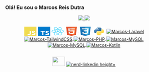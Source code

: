 ### Olá! Eu sou o Marcos Reis Dutra

<div align="center">
  <a href="https://github.com/Marqueba">
  <img height="180em" src="https://github-readme-stats.vercel.app/api?username=Marqueba&show_icons=true&theme=dark&include_all_commits=true&count_private=true"/>
  <img height="180em" src="https://github-readme-stats.vercel.app/api/top-langs/?username=Marqueba&layout=compact&langs_count=7&theme=dark"/>
</div>

<div style="display: inline_block" align="center"><br>
  <img align="center" alt="Marcos-Js" height="30" width="40" src="https://raw.githubusercontent.com/devicons/devicon/master/icons/javascript/javascript-plain.svg">
  <img align="center" alt="Marcos-Ts" height="30" width="40" src="https://raw.githubusercontent.com/devicons/devicon/master/icons/typescript/typescript-plain.svg">
  <img align="center" alt="Marcos-React" height="30" width="40" src="https://raw.githubusercontent.com/devicons/devicon/master/icons/react/react-original.svg">
  <img align="center" alt="Marcos-HTML" height="30" width="40" src="https://raw.githubusercontent.com/devicons/devicon/master/icons/html5/html5-original.svg">
  <img align="center" alt="Marcos-CSS" height="30" width="40" src="https://raw.githubusercontent.com/devicons/devicon/master/icons/css3/css3-original.svg">
  <img align="center" alt="Marcos-Python" height="30" width="40" src="https://raw.githubusercontent.com/devicons/devicon/master/icons/python/python-original.svg">
   <img align="center" alt="Marcos-Laravel" height="30" width="40" src="https://cdn.jsdelivr.net/gh/devicons/devicon/icons/laravel/laravel-plain.svg" />
   <img align="center" alt="Marcos-TailwindCSS" height="30" width="40" src="https://cdn.jsdelivr.net/gh/devicons/devicon/icons/tailwindcss/tailwindcss-plain.svg" />
  <img align="center" alt="Marcos-PHP" height="30" width="40" src="https://cdn.jsdelivr.net/gh/devicons/devicon/icons/php/php-plain.svg" />
  <img align="center" alt="Marcos-MySQL" height="30" width="40" src="https://cdn.jsdelivr.net/gh/devicons/devicon/icons/mysql/mysql-original-wordmark.svg" />
  <img align="center" alt="Marcos-MySQL" height="30" width="40" src="https://cdn.jsdelivr.net/gh/devicons/devicon/icons/docker/docker-original-wordmark.svg" />
  <img align="center" alt="Marcos-Kotlin" height="30" width="40"src="https://cdn.jsdelivr.net/gh/devicons/devicon/icons/kotlin/kotlin-original.svg" />
          
          
          
          
          
</div>

##

<div align="center">
  <a href="https://instagram.com/marqueba_news" target="_blank"><img align="start" height="30" width="40" src="https://icongr.am/entypo/instagram.svg?size=128&color=ff007b" target="_blank"></a>
  <a href="https://www.linkedin.com/in/marcos-reis-dutra-913875262/" target="_blank"><img align="start" alt="nerd-linkedin height="30" width="40" src="https://icongr.am/entypo/linkedin.svg?size=128&color=0091ff"_blank"></a> 
</div>

